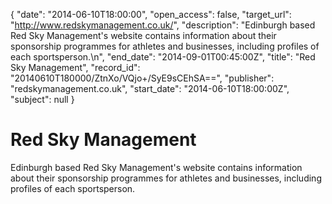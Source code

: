 {
  "date": "2014-06-10T18:00:00", 
  "open_access": false, 
  "target_url": "http://www.redskymanagement.co.uk/", 
  "description": "Edinburgh based Red Sky Management's website contains information about their sponsorship programmes for athletes and businesses, including profiles of each sportsperson.\n", 
  "end_date": "2014-09-01T00:45:00Z", 
  "title": "Red Sky Management", 
  "record_id": "20140610T180000/ZtnXo/VQjo+/SyE9sCEhSA==", 
  "publisher": "redskymanagement.co.uk", 
  "start_date": "2014-06-10T18:00:00Z", 
  "subject": null
}

# Red Sky Management

Edinburgh based Red Sky Management's website contains information about their sponsorship programmes for athletes and businesses, including profiles of each sportsperson.
